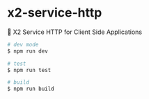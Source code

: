# x2-service-http

:orange_book: X2 Service HTTP for Client Side Applications

```bash
# dev mode
$ npm run dev

# test
$ npm run test

# build
$ npm run build
```
